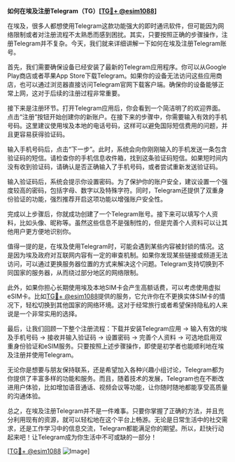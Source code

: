 **如何在埃及注册Telegram（TG）[[TG💪+ @esim1088](https://t.me/s/esim1088)]**

在埃及，很多人都想使用Telegram这款功能强大的即时通讯软件，但可能因为网络限制或者对注册流程不太熟悉而感到困扰。其实，只要按照正确的步骤操作，注册Telegram并不复杂。今天，我们就来详细讲解一下如何在埃及注册Telegram账号。

首先，我们需要确保设备已经安装了最新的Telegram应用程序。你可以从Google Play商店或者苹果App Store下载Telegram。如果你的设备无法访问这些应用商店，也可以通过浏览器直接访问Telegram官网下载客户端。确保你的设备能够正常上网，这对于后续的注册过程非常重要。

接下来是注册环节。打开Telegram应用后，你会看到一个简洁明了的欢迎界面。点击“注册”按钮开始创建你的新账户。在接下来的步骤中，你需要输入有效的手机号码。这里建议使用埃及本地的电话号码，这样可以避免国际短信费用的问题，并且更容易获得验证码。

输入手机号码后，点击“下一步”。此时，系统会向你刚刚输入的手机发送一条包含验证码的短信。请检查你的手机信息收件箱，找到这条验证码短信。如果短时间内没有收到验证码，请确认是否正确输入了手机号码，或者尝试重新发送验证码。

输入验证码后，系统会提示你设置密码。为了保护你的账户安全，建议设置一个强度较高的密码，包括字母、数字以及特殊字符。同时，Telegram还提供了双重身份验证的功能，强烈推荐开启这项功能以增强账户安全性。

完成以上步骤后，你就成功创建了一个Telegram账号。接下来可以填写个人资料，比如头像、昵称等。虽然这些信息不是强制性的，但是完善个人资料可以让其他用户更方便地识别你。

值得一提的是，在埃及使用Telegram时，可能会遇到某些内容被封锁的情况。这是因为埃及政府对互联网内容有一定的审查机制。如果你发现某些链接或频道无法访问，可以通过更换服务器位置的方式来解决这个问题。Telegram支持切换到不同国家的服务器，从而绕过部分地区的网络限制。

此外，如果你担心长期使用埃及本地SIM卡会产生高额话费，可以考虑使用虚拟eSIM卡。比如[TG💪+ @esim1088](https://t.me/s/esim1088)提供的服务，它允许你在不更换实体SIM卡的情况下，轻松切换到其他国家的网络环境。这对于经常旅行或者希望保持隐私的人来说是一个非常实用的选择。

最后，让我们回顾一下整个注册流程：下载并安装Telegram应用 -> 输入有效的埃及手机号码 -> 接收并输入验证码 -> 设置密码 -> 完善个人资料 -> 可选地启用双重身份验证和eSIM服务。只要按照上述步骤操作，即使是初学者也能顺利地在埃及注册并使用Telegram。

无论你是想要与朋友保持联系，还是希望加入各种兴趣小组讨论，Telegram都为你提供了丰富多样的功能和服务。而且，随着技术的发展，Telegram也在不断改进用户体验，比如增加语音通话、视频会议等功能，让你随时随地都能享受高质量的沟通体验。

总之，在埃及注册Telegram并不是一件难事。只要你掌握了正确的方法，并且充分利用现有的资源，就可以轻松地在这个平台上畅游。无论是日常生活中的社交需求，还是工作学习中的信息交流，Telegram都能满足你的期望。所以，赶快行动起来吧！让Telegram成为你生活中不可或缺的一部分！

[[TG💪+ @esim1088](https://t.me/s/esim1088) ![Image](https://i.postimg.cc/4NQfJmqS/Snipaste-2025-05-13-00-14-12.png)]
